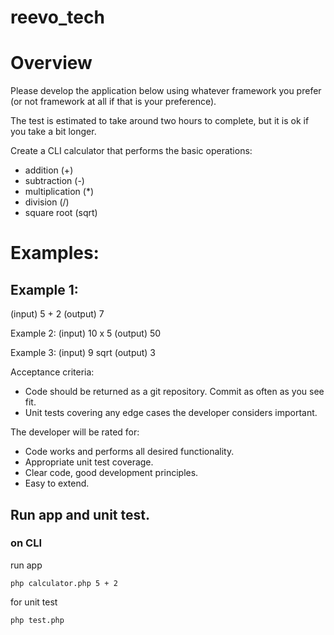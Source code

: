 # reevo_tech
# Overview

Please develop the application below using whatever framework you prefer (or not framework at all if that is your preference).

The test is estimated to take around two hours to complete, but it is ok if you take a bit longer.


Create a CLI calculator that performs the basic operations:
-	addition (+)
-	subtraction (-)
-	multiplication (*)
-	division (/)
-	square root (sqrt)


# Examples:

## Example 1:

(input)
5 + 2
(output)
7

Example 2:
(input)
10 x 5
(output)
50

Example 3:
(input)
9 sqrt
(output)
3

Acceptance criteria:

- Code should be returned as a git repository. Commit as often as you see fit.
- Unit tests covering any edge cases the developer considers important.

The developer will be rated for:

- Code works and performs all desired functionality.
- Appropriate unit test coverage.
- Clear code, good development principles.
- Easy to extend.



## Run app and unit test.
### on CLI

run app
```
php calculator.php 5 + 2
```
for unit test
```
php test.php
```

